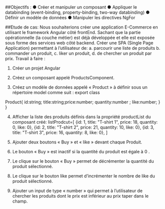 ##Objectifs :
● Créer et manipuler un composant
● Appliquer le databinding (event-binding, property-binding, two-way databinding)
● Définir un modèle de données
● Manipuler les directives NgFor

##Etude de cas:
Nous souhaiterions créer une application E-Commerce en utilisant le framework Angular côté frontEnd. Sachant que la partie opérationnelle (la couche métier) est déjà développée et elle est exposée sous forme des services web côté backend.
Créer une SPA (Single Page Application) permettant à l’utilisateur de:
a. parcourir une liste de produits
b. commander un produit,
c. liker un produit,
d. de chercher un produit par prix.
Travail à faire :
1. Créer un projet Angular

2. Créez un composant appelé ProductsComponent.

3. Créez un modèle de données appelé « Product » à définir sous un répertoire model comme suit : export class 

Product{ id:string; title:string;price:number; quantity:number ; like:number; }
}

4. Afficher la liste des produits définis dans la propriété productList du composant créé: listProdcut=[ {id: 1, title: "T-shirt 1", price: 18, quantity: 0, like: 0}, {id: 2, title: "T-shirt 2", price: 21, quantity: 10, like: 0}, {id: 3, title: "T-shirt 3", price: 16, quantity: 8, like: 0}, ]

5. Ajouter deux boutons « Buy » et « like » devant chaque Produit.

6. Le bouton « Buy » est inactif si la quantité du produit est égale à 0 .

7. Le clique sur le bouton « Buy » permet de décrémenter la quantité du produit sélectionné.

8. Le clique sur le bouton like permet d’incrémenter le nombre de like du produit sélectionné.

9. Ajouter un input de type « number » qui permet à l’utilisateur de chercher les produits dont le prix est inférieur au prix taper dans le champ.